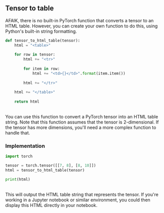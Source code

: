 ## Tensor to table

AFAIK, there is no built-in PyTorch function that converts a tensor to an HTML table. However, you can create your own function to do this, using Python's built-in string formatting.

```python
def tensor_to_html_table(tensor):
    html = "<table>"
    
    for row in tensor:
        html += "<tr>"
        
        for item in row:
            html += "<td>{}</td>".format(item.item())
        
        html += "</tr>"
    
    html += "</table>"
    
    return html
```

<br>
You can use this function to convert a PyTorch tensor into an HTML table string. Note that this function assumes that the tensor is 2-dimensional. If the tensor has more dimensions, you'll need a more complex function to handle that.

### Implementation

```python
import torch

tensor = torch.tensor([[7, 8], [8, 10]])
html = tensor_to_html_table(tensor)

print(html)
```

<br>
This will output the HTML table string that represents the tensor. If you're working in a Jupyter notebook or similar environment, you could then display this HTML directly in your notebook.

<br>
